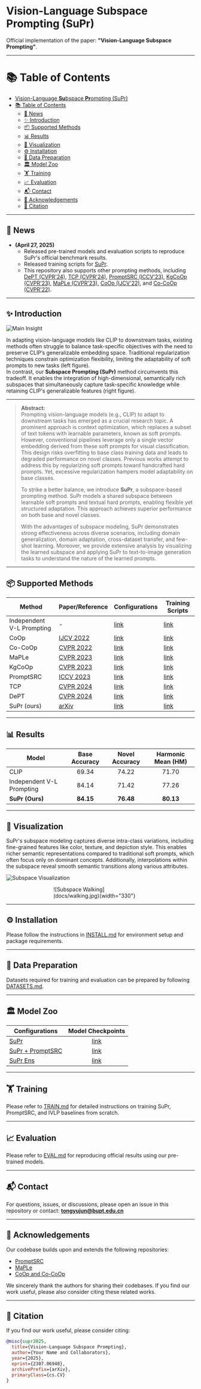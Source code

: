 # Vision-Language **Su**bspace **Pr**ompting (SuPr) 

Official implementation of the paper: **"Vision-Language Subspace Prompting"**.

---

# 📚 Table of Contents
- [Vision-Language **Su**bspace **Pr**ompting (SuPr)](#vision-language-subspace-prompting-supr)
- [📚 Table of Contents](#-table-of-contents)
  - [🚀 News](#-news)
  - [✨ Introduction](#-introduction)
  - [📦 Supported Methods](#-supported-methods)
  - [📊 Results](#-results)
  - [🎨 Visualization](#-visualization)
  - [⚙️ Installation](#️-installation)
  - [📂 Data Preparation](#-data-preparation)
  - [🏛️ Model Zoo](#️-model-zoo)
  - [🏋️ Training](#️-training)
  - [📈 Evaluation](#-evaluation)
  - [📬 Contact](#-contact)
  - [🙏 Acknowledgements](#-acknowledgements)
  - [🔖 Citation](#-citation)

---

## 🚀 News
- **(April 27, 2025)**  
  - Released pre-trained models and evaluation scripts to reproduce SuPr's official benchmark results.  
  - Released training scripts for [SuPr](configs/trainers/SuPr).  
  - This repository also supports other prompting methods, including [DePT (CVPR'24)](configs/trainers/PromptSRC), [TCP (CVPR'24)](configs/trainers/TCP), [PromptSRC (ICCV'23)](configs/trainers/PromptSRC), [KgCoOp (CVPR'23)](configs/trainers/KgCoOp), [MaPLe (CVPR'23)](configs/trainers/MaPLe), [CoOp (IJCV'22)](configs/trainers/CoOp), and [Co-CoOp (CVPR'22)](configs/trainers/CoCoOp).

---

## ✨ Introduction

![Main Insight](docs/insight.jpg)

In adapting vision-language models like CLIP to downstream tasks, existing methods often struggle to balance task-specific objectives with the need to preserve CLIP’s generalizable embedding space. Traditional regularization techniques constrain optimization flexibility, limiting the adaptability of soft prompts to new tasks (left figure).  
In contrast, our **Subspace Prompting (SuPr)** method circumvents this tradeoff. It enables the integration of high-dimensional, semantically rich subspaces that simultaneously capture task-specific knowledge while retaining CLIP's generalizable features (right figure).

---

> **Abstract:**  
> Prompting vision-language models (e.g., CLIP) to adapt to downstream tasks has emerged as a crucial research topic. A prominent approach is context optimization, which replaces a subset of text tokens with learnable parameters, known as soft prompts. However, conventional pipelines leverage only a single vector embedding derived from these soft prompts for visual classification.  
> This design risks overfitting to base class training data and leads to degraded performance on novel classes. Previous works attempt to address this by regularizing soft prompts toward handcrafted hard prompts. Yet, excessive regularization hampers model adaptability on base classes.  
> 
> To strike a better balance, we introduce **SuPr**, a subspace-based prompting method. SuPr models a shared subspace between learnable soft prompts and textual hard prompts, enabling flexible yet structured adaptation. This approach achieves superior performance on both base and novel classes.  
> 
> With the advantages of subspace modeling, SuPr demonstrates strong effectiveness across diverse scenarios, including domain generalization, domain adaptation, cross-dataset transfer, and few-shot learning. Moreover, we provide extensive analysis by visualizing the learned subspace and applying SuPr to text-to-image generation tasks to understand the nature of the learned prompts.

---

## 📦 Supported Methods

| Method                    | Paper/Reference                                 | Configurations | Training Scripts |
|----------------------------|-------------------------------------------------|----------------|------------------|
| Independent V-L Prompting  | -                                               | [link](configs/trainers/IVLP/) | [link](scripts/independent-vlp) |
| CoOp                       | [IJCV 2022](https://arxiv.org/abs/2109.01134)   | [link](configs/trainers/CoOp)   | [link](scripts/coop) |
| Co-CoOp                    | [CVPR 2022](https://arxiv.org/abs/2203.05557)   | [link](configs/trainers/CoCoOp) | [link](scripts/cocoop) |
| MaPLe                      | [CVPR 2023](https://arxiv.org/abs/2210.03117)   | [link](configs/trainers/MaPLe)   | [link](scripts/maple) |
| KgCoOp                     | [CVPR 2023](https://openaccess.thecvf.com/content/CVPR2023/html/Yao_Visual-Language_Prompt_Tuning_With_Knowledge-Guided_Context_Optimization_CVPR_2023_paper.html) | [link](configs/trainers/KgCoOp/) | [link](scripts/kgcoop) |
| PromptSRC                  | [ICCV 2023](https://arxiv.org/abs/2307.06948)   | [link](configs/trainers/PromptSRC/) | [link](scripts/promptsrc) |
| TCP                        | [CVPR 2024](https://openaccess.thecvf.com/content/CVPR2024/html/Yao_TCPTextual-based_Class-aware_Prompt_tuning_for_Visual-Language_Model_CVPR_2024_paper.html) | [link](configs/trainers/TCP/) | [link](scripts/tcp) |
| DePT                       | [CVPR 2024](https://openaccess.thecvf.com/content/CVPR2024/html/Zhang_DePT_Decoupled_Prompt_Tuning_CVPR_2024_paper.html) | [link](configs/trainers/PromptSRC/) | [link](scripts/dept) |
| SuPr (ours)                | [arXiv](https://arxiv.org/abs/2307.06948)        | [link](configs/trainers/SuPr/) | [link](scripts/supr) |

---

## 📊 Results

| Model                     | Base Accuracy | Novel Accuracy | Harmonic Mean (HM) |
|----------------------------|:-------------:|:--------------:|:-----------------:|
| CLIP                       | 69.34         | 74.22          | 71.70             |
| Independent V-L Prompting  | 84.14         | 71.42          | 77.26             |
| **SuPr (Ours)**            | **84.15**     | **76.48**      | **80.13**         |

---

## 🎨 Visualization

SuPr's subspace modeling captures diverse intra-class variations, including fine-grained features like color, texture, and depiction style. This enables richer semantic representations compared to traditional soft prompts, which often focus only on dominant concepts. Additionally, interpolations within the subspace reveal smooth semantic transitions along various attributes.

![Subspace Visualization](docs/vis.jpg)

<div style="width: 50%; margin: auto;">
  ![Subspace Walking](docs/walking.jpg){width="330"}
</div>


---

## ⚙️ Installation

Please follow the instructions in [INSTALL.md](docs/INSTALL.md) for environment setup and package requirements.

---

## 📂 Data Preparation

Datasets required for training and evaluation can be prepared by following [DATASETS.md](docs/DATASETS.md).

---

## 🏛️ Model Zoo

| Configurations | Model Checkpoints |
|----------------|:-----------------:|
| [SuPr](configs/trainers/SuPr/vit_b16_ep10_batch4_4+4ctx.yaml) | [link](https://huggingface.co/tongyujun/Subspace_Prompting/tree/main/weights/SuPr) |
| [SuPr + PromptSRC](configs/trainers/SuPr/vit_b16_ep20_batch4_4+4ctx_promptsrc.yaml) | [link](https://huggingface.co/tongyujun/Subspace_Prompting/tree/main/weights/SubspacePromptSRC) |
| [SuPr Ens](configs/trainers/SuPr/vit_b16_ep10_batch4_4+4ctx.yaml) | [link](https://huggingface.co/tongyujun/Subspace_Prompting/tree/main/weights/SuPrEns) |

---

## 🏋️ Training

Please refer to [TRAIN.md](docs/TRAIN.md) for detailed instructions on training SuPr, PromptSRC, and IVLP baselines from scratch.

---

## 📈 Evaluation

Please refer to [EVAL.md](docs/EVAL.md) for reproducing official results using our pre-trained models.

---

## 📬 Contact

For questions, issues, or discussions, please open an issue in this repository or contact: **tongyujun@bupt.edu.cn**

---

## 🙏 Acknowledgements

Our codebase builds upon and extends the following repositories:  
- [PromptSRC](https://github.com/muzairkhattak/PromptSRC)
- [MaPLe](https://github.com/muzairkhattak/multimodal-prompt-learning)
- [CoOp and Co-CoOp](https://github.com/KaiyangZhou/CoOp)  

We sincerely thank the authors for sharing their codebases. If you find our work useful, please also consider citing these related works.

---

## 🔖 Citation

If you find our work useful, please consider citing:

```bibtex
@misc{supr2025,
  title={Vision-Language Subspace Prompting},
  author={Your Name and Collaborators},
  year={2025},
  eprint={2307.06948},
  archivePrefix={arXiv},
  primaryClass={cs.CV}
}
